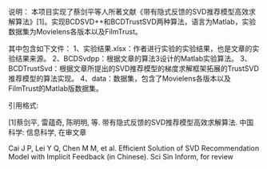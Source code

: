 说明：
本项目实现了蔡剑平等人所著文献《带有隐式反馈的SVD推荐模型高效求解算法》[1]。实现BCDSVD++和BCDTrustSVD两种算法，语言为Matlab，实验数据集为Movielens各版本以及FilmTrust。

其中包含如下文件：
1、实验结果.xlsx：作者进行实验的实验结果，也是文章的实验结果来源。
2、BCDSvdpp：根据文章的算法3设计的Matlab实验算法。
3、BCDTrustSvd：根据文章所提出的SVD推荐模型的梯度求解框架拓展的TrustSVD推荐模型的算法实现。
4、data：数据集，包含了Movielens各版本以及FilmTrust的Matlab版数据集。

引用格式:

[1]蔡剑平, 雷蕴奇, 陈明明, 等. 带有隐式反馈的SVD推荐模型高效求解算法. 中国科学: 信息科学, 在审文章

Cai J P, Lei Y Q, Chen M M, et al. Efficient Solution of SVD Recommendation Model with Implicit Feedback (in Chinese). Sci Sin Inform, for review
